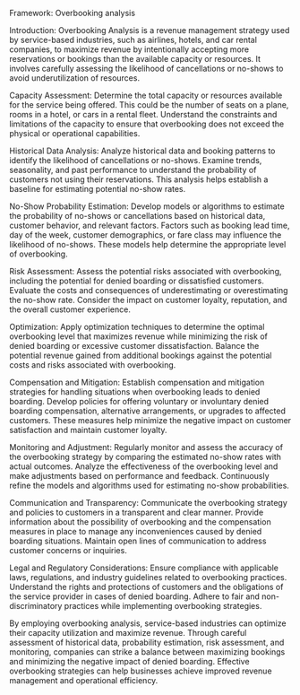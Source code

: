 Framework: Overbooking analysis

Introduction:
Overbooking Analysis is a revenue management strategy used by service-based industries, such as airlines, hotels, and car rental companies, to maximize revenue by intentionally accepting more reservations or bookings than the available capacity or resources. It involves carefully assessing the likelihood of cancellations or no-shows to avoid underutilization of resources.

Capacity Assessment:
Determine the total capacity or resources available for the service being offered. This could be the number of seats on a plane, rooms in a hotel, or cars in a rental fleet. Understand the constraints and limitations of the capacity to ensure that overbooking does not exceed the physical or operational capabilities.

Historical Data Analysis:
Analyze historical data and booking patterns to identify the likelihood of cancellations or no-shows. Examine trends, seasonality, and past performance to understand the probability of customers not using their reservations. This analysis helps establish a baseline for estimating potential no-show rates.

No-Show Probability Estimation:
Develop models or algorithms to estimate the probability of no-shows or cancellations based on historical data, customer behavior, and relevant factors. Factors such as booking lead time, day of the week, customer demographics, or fare class may influence the likelihood of no-shows. These models help determine the appropriate level of overbooking.

Risk Assessment:
Assess the potential risks associated with overbooking, including the potential for denied boarding or dissatisfied customers. Evaluate the costs and consequences of underestimating or overestimating the no-show rate. Consider the impact on customer loyalty, reputation, and the overall customer experience.

Optimization:
Apply optimization techniques to determine the optimal overbooking level that maximizes revenue while minimizing the risk of denied boarding or excessive customer dissatisfaction. Balance the potential revenue gained from additional bookings against the potential costs and risks associated with overbooking.

Compensation and Mitigation:
Establish compensation and mitigation strategies for handling situations when overbooking leads to denied boarding. Develop policies for offering voluntary or involuntary denied boarding compensation, alternative arrangements, or upgrades to affected customers. These measures help minimize the negative impact on customer satisfaction and maintain customer loyalty.

Monitoring and Adjustment:
Regularly monitor and assess the accuracy of the overbooking strategy by comparing the estimated no-show rates with actual outcomes. Analyze the effectiveness of the overbooking level and make adjustments based on performance and feedback. Continuously refine the models and algorithms used for estimating no-show probabilities.

Communication and Transparency:
Communicate the overbooking strategy and policies to customers in a transparent and clear manner. Provide information about the possibility of overbooking and the compensation measures in place to manage any inconveniences caused by denied boarding situations. Maintain open lines of communication to address customer concerns or inquiries.

Legal and Regulatory Considerations:
Ensure compliance with applicable laws, regulations, and industry guidelines related to overbooking practices. Understand the rights and protections of customers and the obligations of the service provider in cases of denied boarding. Adhere to fair and non-discriminatory practices while implementing overbooking strategies.

By employing overbooking analysis, service-based industries can optimize their capacity utilization and maximize revenue. Through careful assessment of historical data, probability estimation, risk assessment, and monitoring, companies can strike a balance between maximizing bookings and minimizing the negative impact of denied boarding. Effective overbooking strategies can help businesses achieve improved revenue management and operational efficiency.
